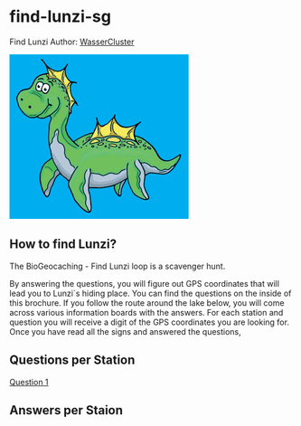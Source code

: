 # find-lunzi-sg
Find Lunzi
Author: [WasserCluster](https://wcl.ac.at/en/)

![Lunzi](./Lunzi.PNG)

## How to find Lunzi?
The BioGeocaching - Find Lunzi loop is a scavenger hunt. 

By answering the questions, you will figure out GPS coordinates
that will lead you to Lunzi`s hiding place. You can find the
questions on the inside of this brochure. If you follow the route
around the lake below, you will come across various information
boards with the answers. For each station and question you will
receive a digit of the GPS coordinates you are looking for. Once
you have read all the signs and answered the questions,

## Questions per Station
[Question 1](./question/question_01.md)

## Answers per Staion
